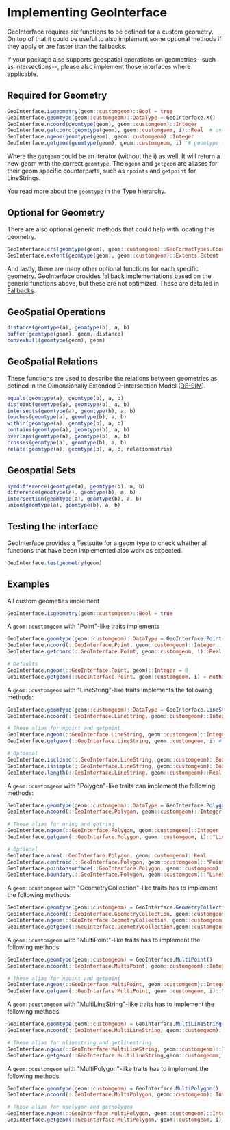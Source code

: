 # Implementing GeoInterface
GeoInterface requires six functions to be defined for a custom geometry. On top of that
it could be useful to also implement some optional methods if they apply or are faster than the fallbacks.

If your package also supports geospatial operations on geometries--such as intersections--, please
also implement those interfaces where applicable.

## Required for Geometry

```julia
GeoInterface.isgeometry(geom::customgeom)::Bool = true
GeoInterface.geomtype(geom::customgeom)::DataType = GeoInterface.X()
GeoInterface.ncoord(geomtype(geom), geom::customgeom)::Integer
GeoInterface.getcoord(geomtype(geom), geom::customgeom, i)::Real  # only for Points
GeoInterface.ngeom(geomtype(geom), geom::customgeom)::Integer
GeoInterface.getgeom(geomtype(geom), geom::customgeom, i)  # geomtype -> GeoInterface.Y
```
Where the `getgeom` could be an iterator (without the i) as well. It will return a new geom with the correct `geomtype`. The `ngeom` and `getgeom` are aliases for their geom specific counterparts, such as `npoints` and `getpoint` for LineStrings.

You read more about the `geomtype` in the [Type hierarchy](@ref).

## Optional for Geometry

There are also optional generic methods that could help with locating this geometry.
```julia
GeoInterface.crs(geomtype(geom), geom::customgeom)::GeoFormatTypes.CoordinateReferenceSystemFormat}
GeoInterface.extent(geomtype(geom), geom::customgeom)::Extents.Extent
```

And lastly, there are many other optional functions for each specific geometry. GeoInterface provides fallback implementations based on the generic functions above, but these are not optimized. These are detailed in [Fallbacks](@ref).

## GeoSpatial Operations
```julia
distance(geomtype(a), geomtype(b), a, b)
buffer(geomtype(geom), geom, distance)
convexhull(geomtype(geom), geom)
```

## GeoSpatial Relations
These functions are used to describe the relations between geometries as defined in the Dimensionally Extended 9-Intersection Model ([DE-9IM](https://en.wikipedia.org/wiki/DE-9IM)).

```julia
equals(geomtype(a), geomtype(b), a, b)
disjoint(geomtype(a), geomtype(b), a, b)
intersects(geomtype(a), geomtype(b), a, b)
touches(geomtype(a), geomtype(b), a, b)
within(geomtype(a), geomtype(b), a, b)
contains(geomtype(a), geomtype(b), a, b)
overlaps(geomtype(a), geomtype(b), a, b)
crosses(geomtype(a), geomtype(b), a, b)
relate(geomtype(a), geomtype(b), a, b, relationmatrix)
```

## Geospatial Sets
```julia
symdifference(geomtype(a), geomtype(b), a, b)
difference(geomtype(a), geomtype(b), a, b)
intersection(geomtype(a), geomtype(b), a, b)
union(geomtype(a), geomtype(b), a, b)
```

## Testing the interface
GeoInterface provides a Testsuite for a geom type to check whether all functions that have been implemented also work as expected.

```julia
GeoInterface.testgeometry(geom)
```

## Examples

All custom geometies implement
```julia
GeoInterface.isgeometry(geom::customgeom)::Bool = true
```

A `geom::customgeom` with "Point"-like traits implements
```julia
GeoInterface.geomtype(geom::customgeom)::DataType = GeoInterface.Point()
GeoInterface.ncoord(::GeoInterface.Point, geom::customgeom)::Integer
GeoInterface.getcoord(::GeoInterface.Point, geom::customgeom, i)::Real

# Defaults
GeoInterface.ngeom(::GeoInterface.Point, geom)::Integer = 0
GeoInterface.getgeom(::GeoInterface.Point, geom::customgeom, i) = nothing
```

A `geom::customgeom` with "LineString"-like traits implements the following methods:
```julia
GeoInterface.geomtype(geom::customgeom)::DataType = GeoInterface.LineString()
GeoInterface.ncoord(::GeoInterface.LineString, geom::customgeom)::Integer

# These alias for npoint and getpoint
GeoInterface.ngeom(::GeoInterface.LineString, geom::customgeom)::Integer
GeoInterface.getgeom(::GeoInterface.LineString, geom::customgeom, i) # of geomtype Point

# Optional
GeoInterface.isclosed(::GeoInterface.LineString, geom::customgeom)::Bool
GeoInterface.issimple(::GeoInterface.LineString, geom::customgeom)::Bool
GeoInterface.length(::GeoInterface.LineString, geom::customgeom)::Real
```
A `geom::customgeom` with "Polygon"-like traits can implement the following methods:
```julia
GeoInterface.geomtype(geom::customgeom)::DataType = GeoInterface.Polygon()
GeoInterface.ncoord(::GeoInterface.Polygon, geom::customgeom)::Integer

# These alias for nring and getring
GeoInterface.ngeom(::GeoInterface.Polygon, geom::customgeom)::Integer
GeoInterface.getgeom(::GeoInterface.Polygon, geom::customgeom, i)::"LineString"

# Optional
GeoInterface.area(::GeoInterface.Polygon, geom::customgeom)::Real
GeoInterface.centroid(::GeoInterface.Polygon, geom::customgeom)::"Point"
GeoInterface.pointonsurface(::GeoInterface.Polygon, geom::customgeom)::"Point"
GeoInterface.boundary(::GeoInterface.Polygon, geom::customgeom)::"LineString"
```

A `geom::customgeom` with "GeometryCollection"-like traits has to implement the following methods:
```julia
GeoInterface.geomtype(geom::customgeom) = GeoInterface.GeometryCollection()
GeoInterface.ncoord(::GeoInterface.GeometryCollection, geom::customgeom)::Integer
GeoInterface.ngeom(::GeoInterface.GeometryCollection, geom::customgeom)::Integer
GeoInterface.getgeom(::GeoInterface.GeometryCollection,geom::customgeomm, i)::"Geometry"
```

A `geom::customgeom` with "MultiPoint"-like traits has to implement the following methods:
```julia
GeoInterface.geomtype(geom::customgeom) = GeoInterface.MultiPoint()
GeoInterface.ncoord(::GeoInterface.MultiPoint, geom::customgeom)::Integer

# These alias for npoint and getpoint
GeoInterface.ngeom(::GeoInterface.MultiPoint, geom::customgeom)::Integer
GeoInterface.getgeom(::GeoInterface.MultiPoint, geom::customgeom, i)::"Point"
```

A `geom::customgeom` with "MultiLineString"-like traits has to implement the following methods:
```julia
GeoInterface.geomtype(geom::customgeom) = GeoInterface.MultiLineString()
GeoInterface.ncoord(::GeoInterface.MultiLineString, geom::customgeom)::Integer

# These alias for nlinestring and getlinestring
GeoInterface.ngeom(::GeoInterface.MultiLineString, geom::customgeom)::Integer
GeoInterface.getgeom(::GeoInterface.MultiLineString,geom::customgeomm, i)::"LineString"
```

A `geom::customgeom` with "MultiPolygon"-like traits has to implement the following methods:
```julia
GeoInterface.geomtype(geom::customgeom) = GeoInterface.MultiPolygon()
GeoInterface.ncoord(::GeoInterface.MultiPolygon, geom::customgeom)::Integer

# These alias for npolygon and getpolygon
GeoInterface.ngeom(::GeoInterface.MultiPolygon, geom::customgeom)::Integer
GeoInterface.getgeom(::GeoInterface.MultiPolygon, geom::customgeom, i)::"Polygon"
```
